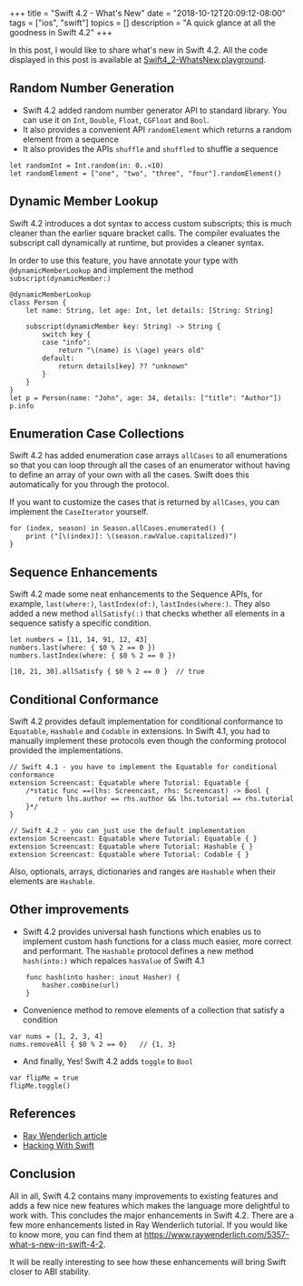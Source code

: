 +++
title = "Swift 4.2 - What's New"
date = "2018-10-12T20:09:12-08:00"
tags = ["ios", "swift"]
topics = []
description = "A quick glance at all the goodness in Swift 4.2"
+++

In this post, I would like to share what's new in Swift 4.2. All the code displayed in this post is available at [Swift4_2-WhatsNew.playground](https://github.com/annjose/my-learnings/tree/master/Swift4.2/Swift4_2-WhatsNew.playground).

## Random Number Generation
* Swift 4.2 added random number generator API to standard library. You can use it on `Int`, `Double`, `Float`, `CGFloat` and `Bool`. 
* It also provides a convenient API `randomElement` which returns a random element from a sequence
* It also provides the APIs `shuffle` and `shuffled` to shuffle a sequence

```
let randomInt = Int.random(in: 0..<10)
let randomElement = ["one", "two", "three", "four"].randomElement()
```

## Dynamic Member Lookup
Swift 4.2 introduces a dot syntax to access custom subscripts; this is much cleaner than the earlier square bracket calls. The compiler evaluates the subscript call dynamically at runtime, but provides a cleaner syntax.

In order to use this feature, you have annotate your type with `@dynamicMemberLookup` and implement the method `subscript(dynamicMember:)`

```
@dynamicMemberLookup
class Person {
    let name: String, let age: Int, let details: [String: String]
    
    subscript(dynamicMember key: String) -> String {
        switch key {
        case "info":
            return "\(name) is \(age) years old"
        default:
            return details[key] ?? "unknown"
        }
    }
}
let p = Person(name: "John", age: 34, details: ["title": "Author"])
p.info
```

## Enumeration Case Collections
Swift 4.2 has added enumeration case arrays `allCases` to all enumerations so that you can loop through all the cases of an enumerator without having to define an array of your own with all the cases. Swift does this automatically for you through the protocol. 

If you want to customize the cases that is returned by `allCases`, you can implement the `CaseIterator` yourself.

```
for (index, season) in Season.allCases.enumerated() {
    print ("[\(index)]: \(season.rawValue.capitalized)")
}
```

## Sequence Enhancements
Swift 4.2 made some neat enhancements to the Sequence APIs, for example, `last(where:)`, `lastIndex(of:)`, `lastIndes(where:)`. They also added a new method `allSatisfy(:)` that checks whether all elements in a sequence satisfy a specific condition.

```
let numbers = [11, 14, 91, 12, 43]
numbers.last(where: { $0 % 2 == 0 })    
numbers.lastIndex(where: { $0 % 2 == 0 })

[10, 21, 30].allSatisfy { $0 % 2 == 0 }  // true

```

## Conditional Conformance
Swift 4.2 provides default implementation for conditional conformance to `Equatable`, `Hashable` and `Codable` in extensions. In Swift 4.1, you had to manually implement these protocols even though the conforming protocol provided the implementations.

```
// Swift 4.1 - you have to implement the Equatable for conditional conformance 
extension Screencast: Equatable where Tutorial: Equatable {
    /*static func ==(lhs: Screencast, rhs: Screencast) -> Bool {
       return lhs.author == rhs.author && lhs.tutorial == rhs.tutorial
    }*/
}

// Swift 4.2 - you can just use the default implementation 
extension Screencast: Equatable where Tutorial: Equatable { }
extension Screencast: Equatable where Tutorial: Hashable { }
extension Screencast: Equatable where Tutorial: Codable { }
```

Also, optionals, arrays, dictionaries and ranges are `Hashable` when their elements are `Hashable`.

## Other improvements

* Swift 4.2 provides universal hash functions which enables us to implement custom hash functions for a class much easier, more correct and performant. The `Hashable` protocol defines a new method `hash(into:)` which repalces `hasValue` of Swift 4.1
```
    func hash(into hasher: inout Hasher) {
        hasher.combine(url)
    }
```

* Convenience method to remove elements of a collection that satisfy a condition
```
var nums = [1, 2, 3, 4]
nums.removeAll { $0 % 2 == 0}   // {1, 3}
```

* And finally, Yes! Swift 4.2 adds `toggle` to `Bool`
```
var flipMe = true
flipMe.toggle()
```

## References
* [Ray Wenderlich article](https://www.raywenderlich.com/5357-what-s-new-in-swift-4-2)
* [Hacking With Swift](https://www.hackingwithswift.com/articles/77/whats-new-in-swift-4-2)

## Conclusion

All in all, Swift 4.2 contains many improvements to existing features and adds a few nice new features which makes the language more delightful to work with. This concludes the major enhancements in Swift 4.2. There are a few more enhancements listed in Ray Wenderlich tutorial. If you would like to know more, you can find them at https://www.raywenderlich.com/5357-what-s-new-in-swift-4-2.

It will be really interesting to see how these enhancements will bring Swift closer to ABI stability.